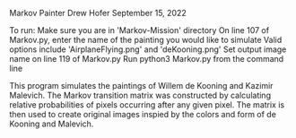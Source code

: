 Markov Painter
Drew Hofer
September 15, 2022

To run:
Make sure you are in 'Markov-Mission' directory
On line 107 of Markov.py, enter the name of the painting you would like to simulate
Valid options include 'AirplaneFlying.png' and 'deKooning.png'
Set output image name on line 119 of Markov.py
Run python3 Markov.py from the command line

This program simulates the paintings of Willem de Kooning and Kazimir Malevich. The Markov transition matrix was constructed by calculating relative probabilities of pixels occurring after any given pixel. The matrix is then used to create original images inspied by the colors and form of de Kooning and Malevich. 